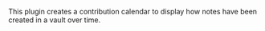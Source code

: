This plugin creates a contribution calendar to display how notes have been created in a vault over time.